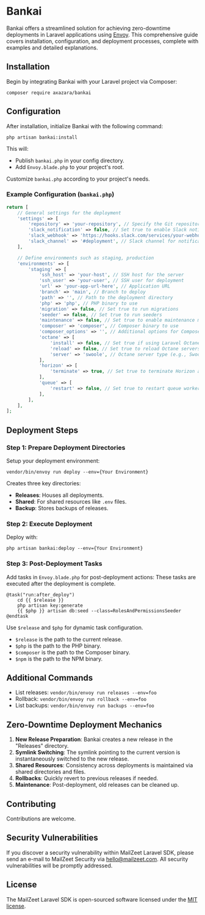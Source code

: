 # Bankai 

Bankai offers a streamlined solution for achieving zero-downtime deployments in Laravel applications using [Envoy](https://laravel.com/docs/10.x/envoy). 
This comprehensive guide covers installation, configuration, and deployment processes, complete with examples and detailed explanations.

## Installation

Begin by integrating Bankai with your Laravel project via Composer:

```shell
composer require axazara/bankai
```

## Configuration

After installation, initialize Bankai with the following command:

```shell
php artisan bankai:install
```

This will:
- Publish `bankai.php` in your config directory.
- Add `Envoy.blade.php` to your project's root.

Customize `bankai.php` according to your project's needs.

### Example Configuration (`bankai.php`)

```php
return [
    // General settings for the deployment
    'settings' => [
        'repository' => 'your-repository', // Specify the Git repository URL
        'slack_notification' => false, // Set true to enable Slack notifications
        'slack_webhook' => 'https://hooks.slack.com/services/your-webhook', // Slack webhook URL
        'slack_channel' => '#deployment', // Slack channel for notifications
    ],

    // Define environments such as staging, production
    'environments' => [
        'staging' => [
            'ssh_host' => 'your-host', // SSH host for the server
            'ssh_user' => 'your-user', // SSH user for deployment
            'url' => 'your-app-url-here', // Application URL
            'branch' => 'main', // Branch to deploy
            'path' => '', // Path to the deployment directory
            'php' => 'php', // PHP binary to use
            'migration' => false, // Set true to run migrations
            'seeder' => false, // Set true to run seeders
            'maintenance' => false, // Set true to enable maintenance mode
            'composer' => 'composer', // Composer binary to use
            'composer_options' => '', // Additional options for Composer
            'octane' => [
                'install' => false, // Set true if using Laravel Octane
                'reload' => false, // Set true to reload Octane servers
                'server' => 'swoole', // Octane server type (e.g., Swoole)
            ],
            'horizon' => [
                'terminate' => true, // Set true to terminate Horizon after deployment
            ],
            'queue' => [
                'restart' => false, // Set true to restart queue workers
            ],
        ],
    ],
];
```

## Deployment Steps

### Step 1: Prepare Deployment Directories

Setup your deployment environment:

```shell
vendor/bin/envoy run deploy --env={Your Environment}
```

Creates three key directories:
- **Releases**: Houses all deployments.
- **Shared**: For shared resources like `.env` files.
- **Backup**: Stores backups of releases.

### Step 2: Execute Deployment

Deploy with:

```shell
php artisan bankai:deploy --env={Your Environment}
```

### Step 3: Post-Deployment Tasks

Add tasks in `Envoy.blade.php` for post-deployment actions:
These tasks are executed after the deployment is complete.

```blade
@task("run:after_deploy")
    cd {{ $release }}
    php artisan key:generate
    {{ $php }} artisan db:seed --class=RolesAndPermissionsSeeder
@endtask
```

Use `$release` and `$php` for dynamic task configuration.
- `$release` is the path to the current release.
- `$php` is the path to the PHP binary.
- `$composer` is the path to the Composer binary.
- `$npm` is the path to the NPM binary.

## Additional Commands

- List releases: `vendor/bin/envoy run releases --env=foo`
- Rollback: `vendor/bin/envoy run rollback --env=foo`
- List backups: `vendor/bin/envoy run backups --env=foo`

## Zero-Downtime Deployment Mechanics

1. **New Release Preparation**: Bankai creates a new release in the "Releases" directory.
2. **Symlink Switching**: The symlink pointing to the current version is instantaneously switched to the new release.
3. **Shared Resources**: Consistency across deployments is maintained via shared directories and files.
4. **Rollbacks**: Quickly revert to previous releases if needed.
5. **Maintenance**: Post-deployment, old releases can be cleaned up.

## Contributing

Contributions are welcome.

## Security Vulnerabilities

If you discover a security vulnerability within MailZeet Laravel SDK, please send an e-mail to MailZeet Security via [hello@mailzeet.com](mailto:security@mailzeet.com). All security vulnerabilities will be promptly addressed.

## License

The MailZeet Laravel SDK is open-sourced software licensed under the [MIT license](LICENSE.md).
